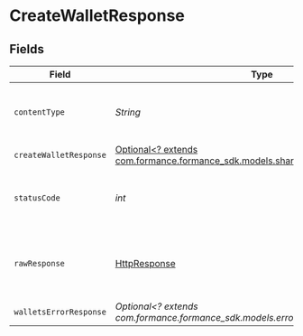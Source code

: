 # CreateWalletResponse


## Fields

| Field                                                                                                                           | Type                                                                                                                            | Required                                                                                                                        | Description                                                                                                                     |
| ------------------------------------------------------------------------------------------------------------------------------- | ------------------------------------------------------------------------------------------------------------------------------- | ------------------------------------------------------------------------------------------------------------------------------- | ------------------------------------------------------------------------------------------------------------------------------- |
| `contentType`                                                                                                                   | *String*                                                                                                                        | :heavy_check_mark:                                                                                                              | HTTP response content type for this operation                                                                                   |
| `createWalletResponse`                                                                                                          | [Optional<? extends com.formance.formance_sdk.models.shared.CreateWalletResponse>](../../models/shared/CreateWalletResponse.md) | :heavy_minus_sign:                                                                                                              | Wallet created                                                                                                                  |
| `statusCode`                                                                                                                    | *int*                                                                                                                           | :heavy_check_mark:                                                                                                              | HTTP response status code for this operation                                                                                    |
| `rawResponse`                                                                                                                   | [HttpResponse<InputStream>](https://docs.oracle.com/en/java/javase/11/docs/api/java.net.http/java/net/http/HttpResponse.html)   | :heavy_check_mark:                                                                                                              | Raw HTTP response; suitable for custom response parsing                                                                         |
| `walletsErrorResponse`                                                                                                          | *Optional<? extends com.formance.formance_sdk.models.errors.WalletsErrorResponse>*                                              | :heavy_minus_sign:                                                                                                              | Error                                                                                                                           |